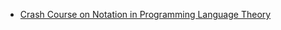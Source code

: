 * [Crash Course on Notation in Programming Language Theory](http://siek.blogspot.com/2012/07/crash-course-on-notation-in-programming.html)

